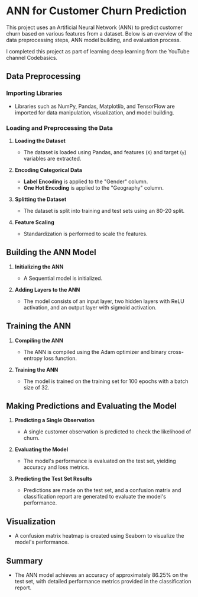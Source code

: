 # ANN for Customer Churn Prediction

This project uses an Artificial Neural Network (ANN) to predict customer churn based on various features from a dataset. Below is an overview of the data preprocessing steps, ANN model building, and evaluation process.

I completed this project as part of learning deep learning from the YouTube channel Codebasics.

## Data Preprocessing

### Importing Libraries
- Libraries such as NumPy, Pandas, Matplotlib, and TensorFlow are imported for data manipulation, visualization, and model building.

### Loading and Preprocessing the Data
1. **Loading the Dataset**
   - The dataset is loaded using Pandas, and features (`X`) and target (`y`) variables are extracted.

2. **Encoding Categorical Data**
   - **Label Encoding** is applied to the "Gender" column.
   - **One Hot Encoding** is applied to the "Geography" column.

3. **Splitting the Dataset**
   - The dataset is split into training and test sets using an 80-20 split.

4. **Feature Scaling**
   - Standardization is performed to scale the features.

## Building the ANN Model

1. **Initializing the ANN**
   - A Sequential model is initialized.

2. **Adding Layers to the ANN**
   - The model consists of an input layer, two hidden layers with ReLU activation, and an output layer with sigmoid activation.

## Training the ANN

1. **Compiling the ANN**
   - The ANN is compiled using the Adam optimizer and binary cross-entropy loss function.

2. **Training the ANN**
   - The model is trained on the training set for 100 epochs with a batch size of 32.

## Making Predictions and Evaluating the Model

1. **Predicting a Single Observation**
   - A single customer observation is predicted to check the likelihood of churn.

2. **Evaluating the Model**
   - The model's performance is evaluated on the test set, yielding accuracy and loss metrics.

3. **Predicting the Test Set Results**
   - Predictions are made on the test set, and a confusion matrix and classification report are generated to evaluate the model's performance.

## Visualization
- A confusion matrix heatmap is created using Seaborn to visualize the model's performance.

## Summary
- The ANN model achieves an accuracy of approximately 86.25% on the test set, with detailed performance metrics provided in the classification report.
